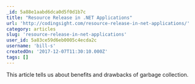 ```yaml
---
_id: 5a88e1aabd6dca0d5f0d1b7c
title: "Resource Release in .NET Applications"
url: 'http://codingsight.com/resource-release-in-net-applications/'
category: articles
slug: 'resource-release-in-net-applications'
user_id: 5a83ce59d6eb0005c4ecda2c
username: 'bill-s'
createdOn: '2017-12-07T11:30:10.000Z'
tags: []
---
```


This article tells us about benefits and drawbacks of garbage collection.
